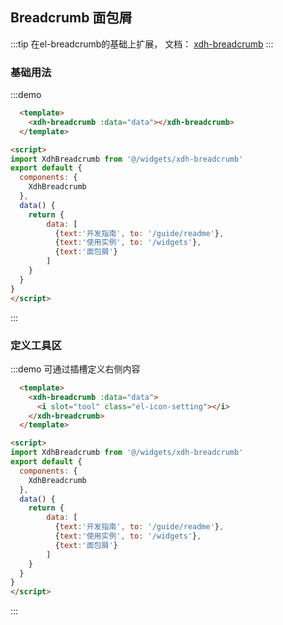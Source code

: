 ## Breadcrumb 面包屑

:::tip
在el-breadcrumb的基础上扩展， 文档： [xdh-breadcrumb](#/src/widgets%2Fmodule-widgets_xdh-breadcrumb.html)
:::

<script>
import XdhBreadcrumb from '@/widgets/xdh-breadcrumb'
export default {
  components: {
    XdhBreadcrumb
  },
  data() {
    return {
        data: [
          {text:'开发指南', to: '/guide/readme'},
          {text:'使用实例', to: '/widgets'},
          {text:'面包屑'}
        ]
    }
  }
}
</script>

### 基础用法


:::demo
```html
  <template>
    <xdh-breadcrumb :data="data"></xdh-breadcrumb>
  </template>

<script>
import XdhBreadcrumb from '@/widgets/xdh-breadcrumb'
export default {
  components: {
    XdhBreadcrumb
  },
  data() {
    return {
        data: [
          {text:'开发指南', to: '/guide/readme'},
          {text:'使用实例', to: '/widgets'},
          {text:'面包屑'}
        ]
    }
  }
}
</script>
```
:::

### 定义工具区

:::demo 可通过插槽定义右侧内容
```html
  <template>
    <xdh-breadcrumb :data="data">
      <i slot="tool" class="el-icon-setting"></i>
    </xdh-breadcrumb>
  </template>

<script>
import XdhBreadcrumb from '@/widgets/xdh-breadcrumb'
export default {
  components: {
    XdhBreadcrumb
  },
  data() {
    return {
        data: [
          {text:'开发指南', to: '/guide/readme'},
          {text:'使用实例', to: '/widgets'},
          {text:'面包屑'}
        ]
    }
  }
}
</script>
```
:::


